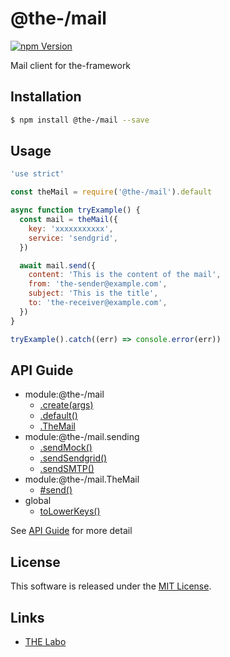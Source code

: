 @the-/mail
==========

<!---
This file is generated by the-tmpl. Do not update manually.
--->

<!-- Badge Start -->
<a name="badges"></a>

[![npm Version][bd_npm_shield_url]][bd_npm_url]

[bd_repo_url]: https://github.com/the-labo/the
[bd_travis_url]: http://travis-ci.org/the-labo/the
[bd_travis_shield_url]: http://img.shields.io/travis/the-labo/the.svg?style=flat
[bd_travis_com_url]: http://travis-ci.com/the-labo/the
[bd_travis_com_shield_url]: https://api.travis-ci.com/the-labo/the.svg?token=
[bd_license_url]: https://github.com/the-labo/the/blob/master/LICENSE
[bd_npm_url]: http://www.npmjs.org/package/@the-/mail
[bd_npm_shield_url]: http://img.shields.io/npm/v/@the-/mail.svg?style=flat
[bd_standard_url]: http://standardjs.com/
[bd_standard_shield_url]: https://img.shields.io/badge/code%20style-standard-brightgreen.svg

<!-- Badge End -->


<!-- Description Start -->
<a name="description"></a>

Mail client for the-framework

<!-- Description End -->


<!-- Overview Start -->
<a name="overview"></a>




<!-- Overview End -->


<!-- Sections Start -->
<a name="sections"></a>

<!-- Section from "doc/readme/01.Installation.md.hbs" Start -->

<a name="section-doc-readme-01-installation-md"></a>

Installation
-----

```bash
$ npm install @the-/mail --save
```


<!-- Section from "doc/readme/01.Installation.md.hbs" End -->

<!-- Section from "doc/readme/02.Usage.md.hbs" Start -->

<a name="section-doc-readme-02-usage-md"></a>

Usage
---------

```javascript
'use strict'

const theMail = require('@the-/mail').default

async function tryExample() {
  const mail = theMail({
    key: 'xxxxxxxxxxx',
    service: 'sendgrid',
  })

  await mail.send({
    content: 'This is the content of the mail',
    from: 'the-sender@example.com',
    subject: 'This is the title',
    to: 'the-receiver@example.com',
  })
}

tryExample().catch((err) => console.error(err))

```


<!-- Section from "doc/readme/02.Usage.md.hbs" End -->


<!-- Sections Start -->

<a name="api"></a>

## API Guide


- module:@the-/mail
  - [.create(args)](./doc/api/api.md#module_@the-/mail.create)
  - [.default()](./doc/api/api.md#module_@the-/mail.default)
  - [.TheMail](./doc/api/api.md#module_@the-/mail.TheMail)
- module:@the-/mail.sending
  - [.sendMock()](./doc/api/api.md#module_@the-/mail.sending.sendMock)
  - [.sendSendgrid()](./doc/api/api.md#module_@the-/mail.sending.sendSendgrid)
  - [.sendSMTP()](./doc/api/api.md#module_@the-/mail.sending.sendSMTP)
- module:@the-/mail.TheMail
  - [#send()](./doc/api/api.md#module_@the-/mail.TheMail#send)
- global
  - [toLowerKeys()](./doc/api/api.md#toLowerKeys)

See [API Guide](./doc/api/api.md) for more detail


<!-- LICENSE Start -->
<a name="license"></a>

License
-------
This software is released under the [MIT License](https://github.com/the-labo/the/blob/master/LICENSE).

<!-- LICENSE End -->


<!-- Links Start -->
<a name="links"></a>

Links
------

+ [THE Labo][the_labo_url]

[the_labo_url]: https://github.com/the-labo

<!-- Links End -->
